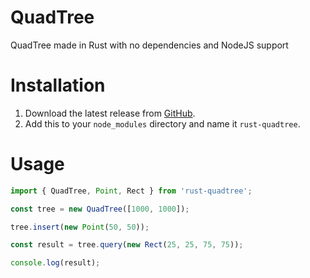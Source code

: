 # QuadTree

QuadTree made in Rust with no dependencies and NodeJS support

# Installation

1. Download the latest release from [GitHub](https://github.com/DenisC/rust-quadtree).
2. Add this to your `node_modules` directory and name it `rust-quadtree`.

# Usage

```js
import { QuadTree, Point, Rect } from 'rust-quadtree';

const tree = new QuadTree([1000, 1000]);

tree.insert(new Point(50, 50));

const result = tree.query(new Rect(25, 25, 75, 75));

console.log(result);
```